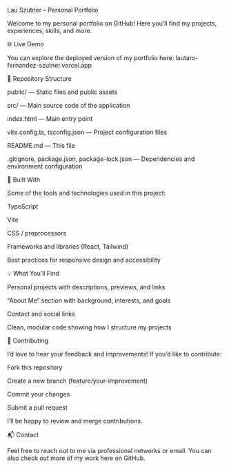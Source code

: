 Lau Szutner – Personal Portfolio

Welcome to my personal portfolio on GitHub!
Here you’ll find my projects, experiences, skills, and more.

🌐 Live Demo

You can explore the deployed version of my portfolio here:
lautaro-fernandez-szutner.vercel.app

📂 Repository Structure

public/ — Static files and public assets

src/ — Main source code of the application

index.html — Main entry point

vite.config.ts, tsconfig.json — Project configuration files

README.md — This file

.gitignore, package.json, package-lock.json — Dependencies and environment configuration

🚀 Built With

Some of the tools and technologies used in this project:

TypeScript

Vite

CSS / preprocessors

Frameworks and libraries (React, Tailwind)

Best practices for responsive design and accessibility

💡 What You’ll Find

Personal projects with descriptions, previews, and links

“About Me” section with background, interests, and goals

Contact and social links

Clean, modular code showing how I structure my projects

📣 Contributing

I’d love to hear your feedback and improvements!
If you’d like to contribute:

Fork this repository

Create a new branch (feature/your-improvement)

Commit your changes

Submit a pull request

I’ll be happy to review and merge contributions.

📬 Contact

Feel free to reach out to me via professional networks or email.
You can also check out more of my work here on GitHub.
